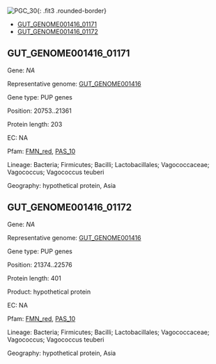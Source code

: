 ![PGC_30](../static/images/Clusters_figure/PGC_30.jpg){: .fit3 .rounded-border}

<ul id="myTab" class="nav nav-tabs">
  <li class="active">
        <a href="#tab1" data-toggle="tab">GUT_GENOME001416_01171</a>
  </li>
<li><a href="#tab2" data-toggle="tab">GUT_GENOME001416_01172</a></li>
</ul>

<div id="myTabContent" class="tab-content">
  <div class="tab-pane fade in active" id="tab1">

<h2 id="GUT_GENOME001416_01171">GUT_GENOME001416_01171</h2>
<p>Gene: <em>NA</em>
<p>Representative genome: <a href="https://www.ebi.ac.uk/metagenomics/genomes/MGYG-HGUT-00234">GUT_GENOME001416</a></p>
<p>Gene type: PUP genes</p>
<p>Position: 20753..21361</p>
<p>Protein length: 203</p>
<p>EC: NA</p>
<p>Pfam: <a href="http://pfam.xfam.org/family/FMN_red">FMN_red</a>, <a href="http://pfam.xfam.org/family/PAS_10">PAS_10</a></p>
<p>Lineage: Bacteria; Firmicutes; Bacilli; Lactobacillales; Vagococcaceae; Vagococcus; Vagococcus teuberi</p>
<p>Geography: hypothetical protein, Asia</p>
  </div>

  <div class="tab-pane fade" id="tab2">

<h2 id="GUT_GENOME001416_01172">GUT_GENOME001416_01172</h2>
<p>Gene: <em>NA</em></p>
<p>Representative genome: <a href="https://www.ebi.ac.uk/metagenomics/genomes/MGYG-HGUT-00234">GUT_GENOME001416</a></p>
<p>Gene type: PUP genes</p>
<p>Position: 21374..22576</p>
<p>Protein length: 401</p>
<p>Product: hypothetical protein</p>
<p>EC: NA</p>
<p>Pfam: <a href="http://pfam.xfam.org/family/FMN_red">FMN_red</a>, <a href="http://pfam.xfam.org/family/PAS_10">PAS_10</a></p>
<p>Lineage: Bacteria; Firmicutes; Bacilli; Lactobacillales; Vagococcaceae; Vagococcus; Vagococcus teuberi</p>
<p>Geography: hypothetical protein, Asia</p>

  </div>
</div>
